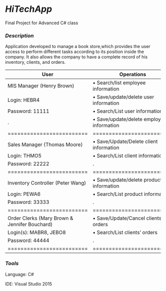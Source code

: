 # ***HiTechApp***
Final Project for Advanced C# class

### *Description*
Application developed to manage a book store,​which​ ​provides​ ​the​ ​user​ ​access​ ​to​ ​perform​ ​different​ ​tasks​ ​according​ ​to​ ​its
position​ ​inside​ ​the​ ​company.​ ​It​ ​also​ ​allows​ ​the​ ​company​ ​to​ ​have​ ​a​ ​complete​ ​record​ ​of​ ​his​ ​inventory,
clients,​ ​and​ ​orders.


User| Operations
------------ | -------------
MIS​ ​Manager (Henry​ ​Brown) |•​ ​Search/list​ ​employee​ ​information
 Login:​ ​HEBR4 | •​ ​Save/update/delete​ ​user​ ​information
 Password:​ ​11111 | •​ ​Search/List​ ​user​ ​information 
 .| •​ ​Save/update/delete​ ​employee​ ​information
=========================|========================= 
Sales​ ​Manager (Thomas​ ​Moore)|•​ ​Save/Update/Delete​ ​client​ ​information
Login:​ ​THMO5 |•​ ​Search/List​ ​client​ ​information
Password:​ ​22222 |.
=========================|========================= 
Inventory​ ​Controller (Peter​ ​Wang)|•​ ​Save/update/delete​ ​product​ ​information
Login:​ ​PEWA6 |•​ ​Search/List​ ​product​ ​information
Password:​ ​33333|.
=========================|========================= 
Order​ ​Clerks (Mary​ ​Brown &​Jennifer​ ​Bouchard)|•​ ​Save/Update/Cancel​ ​clients’​ ​orders
Login(s):​ ​MABR8,​ ​JEBO8 |•​ ​Search/List​ ​clients’​ ​orders
Password:​ ​44444|.
=========================|========================= 

### *Tools*
Language: C#

IDE: Visual Studio 2015

